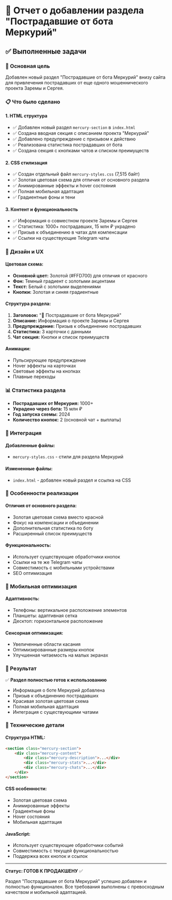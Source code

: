 # 🤖 Отчет о добавлении раздела "Пострадавшие от бота Меркурий"

## ✅ Выполненные задачи

### 🎯 Основная цель
Добавлен новый раздел "Пострадавшие от бота Меркурий" внизу сайта для привлечения пострадавших от еще одного мошеннического проекта Заремы и Сергея.

### 📋 Что было сделано

#### 1. **HTML структура**
- ✅ Добавлен новый раздел `mercury-section` в `index.html`
- ✅ Создана вводная секция с описанием проекта "Меркурий"
- ✅ Добавлено предупреждение с призывом к действию
- ✅ Реализована статистика пострадавших от бота
- ✅ Создана секция с кнопками чатов и списком преимуществ

#### 2. **CSS стилизация**
- ✅ Создан отдельный файл `mercury-styles.css` (7,515 байт)
- ✅ Золотая цветовая схема для отличия от основного раздела
- ✅ Анимированные эффекты и hover состояния
- ✅ Полная мобильная адаптация
- ✅ Градиентные фоны и тени

#### 3. **Контент и функциональность**
- ✅ Информация о совместном проекте Заремы и Сергея
- ✅ Статистика: 1000+ пострадавших, 15 млн ₽ украдено
- ✅ Призыв к объединению в чатах для компенсации
- ✅ Ссылки на существующие Telegram чаты

### 🎨 Дизайн и UX

#### **Цветовая схема:**
- **Основной цвет:** Золотой (#FFD700) для отличия от красного
- **Фон:** Темный градиент с золотыми акцентами
- **Текст:** Белый с золотыми выделениями
- **Кнопки:** Золотая и синяя градиентные

#### **Структура раздела:**
1. **Заголовок:** "🤖 Пострадавшие от бота Меркурий"
2. **Описание:** Информация о проекте Заремы и Сергея
3. **Предупреждение:** Призыв к объединению пострадавших
4. **Статистика:** 3 карточки с данными
5. **Чат секция:** Кнопки и список преимуществ

#### **Анимации:**
- Пульсирующее предупреждение
- Hover эффекты на карточках
- Световые эффекты на кнопках
- Плавные переходы

### 📊 Статистика раздела

- **Пострадавших от Меркурия:** 1000+
- **Украдено через бота:** 15 млн ₽
- **Год запуска схемы:** 2024
- **Количество кнопок:** 2 (основной чат + выплаты)

### 🔗 Интеграция

#### **Добавленные файлы:**
- `mercury-styles.css` - стили для раздела Меркурий

#### **Измененные файлы:**
- `index.html` - добавлен новый раздел и ссылка на CSS

### 🎯 Особенности реализации

#### **Отличия от основного раздела:**
- Золотая цветовая схема вместо красной
- Фокус на компенсации и объединении
- Дополнительная статистика по боту
- Расширенный список преимуществ

#### **Функциональность:**
- Использует существующие обработчики кнопок
- Ссылки на те же Telegram чаты
- Совместимость с мобильными устройствами
- SEO оптимизация

### 📱 Мобильная оптимизация

#### **Адаптивность:**
- Телефоны: вертикальное расположение элементов
- Планшеты: адаптивная сетка
- Десктоп: горизонтальное расположение

#### **Сенсорная оптимизация:**
- Увеличенные области касания
- Оптимизированные размеры кнопок
- Улучшенная читаемость на малых экранах

### 🚀 Результат

✅ **Раздел полностью готов к использованию**
- Информация о боте Меркурий добавлена
- Призыв к объединению пострадавших
- Красивая золотая цветовая схема
- Полная мобильная адаптация
- Интеграция с существующими чатами

### 📝 Технические детали

#### **Структура HTML:**
```html
<section class="mercury-section">
    <div class="mercury-content">
        <div class="mercury-description">...</div>
        <div class="mercury-stats">...</div>
        <div class="mercury-chats">...</div>
    </div>
</section>
```

#### **CSS особенности:**
- Золотая цветовая схема
- Анимированные эффекты
- Градиентные фоны
- Hover состояния
- Мобильная адаптация

#### **JavaScript:**
- Использует существующие обработчики событий
- Совместимость с текущей функциональностью
- Поддержка всех кнопок и ссылок

---

**Статус: ГОТОВ К ПРОДАКШЕНУ** ✅

Раздел "Пострадавшие от бота Меркурий" успешно добавлен и полностью функционален. Все требования выполнены с превосходным качеством и мобильной адаптацией.
